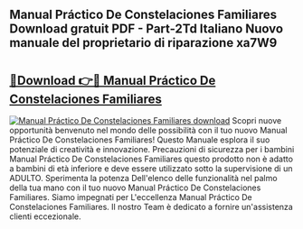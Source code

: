 ## Manual Práctico De Constelaciones Familiares Download gratuit PDF - Part-2Td Italiano Nuovo manuale del proprietario di riparazione xa7W9

# <h2><a href="http://dfggskz.blite.top/?on=Manual+Pr%c3%a1ctico+De+Constelaciones+Familiares">🔗Download 👉🔴 Manual Práctico De Constelaciones Familiares</a></h2>

[![Manual Práctico De Constelaciones Familiares download](https://i.imgur.com/lujVjoI.png)](http://dfggskz.blite.top/?on=Manual+Pr%c3%a1ctico+De+Constelaciones+Familiares)
Scopri nuove opportunità benvenuto nel mondo delle possibilità con il tuo nuovo Manual Práctico De Constelaciones Familiares! Questo Manuale esplora il suo potenziale di creatività e innovazione. Precauzioni di sicurezza per i bambini Manual Práctico De Constelaciones Familiares questo prodotto non è adatto a bambini di età inferiore e deve essere utilizzato sotto la supervisione di un ADULTO. Sperimenta la potenza Dell'elenco delle funzionalità nel palmo della tua mano con il tuo nuovo Manual Práctico De Constelaciones Familiares. Siamo impegnati per L'eccellenza Manual Práctico De Constelaciones Familiares. Il nostro Team è dedicato a fornire un'assistenza clienti eccezionale.
